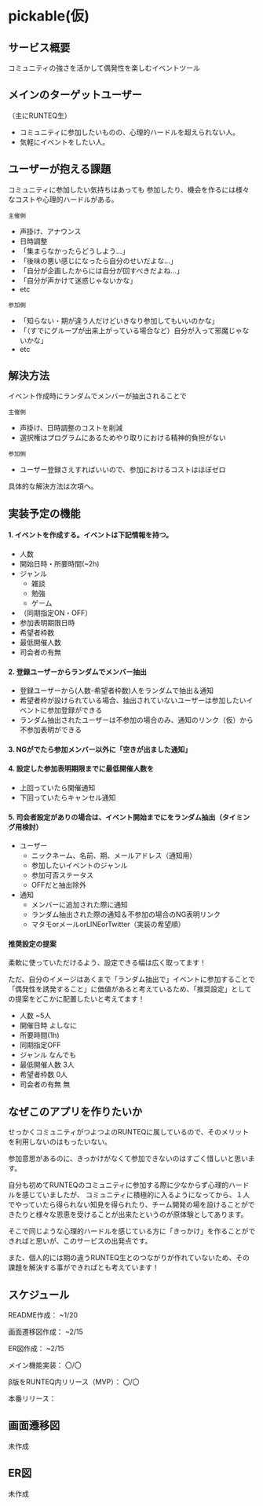 # pickable(仮)

## サービス概要
コミュニティの強さを活かして偶発性を楽しむイベントツール
## メインのターゲットユーザー

（主にRUNTEQ生）
- コミュニティに参加したいものの、心理的ハードルを超えられない人。
- 気軽にイベントをしたい人。

## ユーザーが抱える課題

コミュニティに参加したい気持ちはあっても
参加したり、機会を作るには様々なコストや心理的ハードルがある。

`主催側`
  - 声掛け、アナウンス
  - 日時調整
  - 「集まらなかったらどうしよう…」
  - 「後味の悪い感じになったら自分のせいだよな…」
  - 「自分が企画したからには自分が回すべきだよね…」
  - 「自分が声かけて迷惑じゃないかな」
  - etc

`参加側`
  - 「知らない・期が違う人だけどいきなり参加してもいいのかな」
  - 「（すでにグループが出来上がっている場合など）自分が入って邪魔じゃないかな」
  - etc

## 解決方法

イベント作成時にランダムでメンバーが抽出されることで

`主催側`
- 声掛け、日時調整のコストを削減
- 選択権はプログラムにあるためやり取りにおける精神的負担がない

`参加側`
- ユーザー登録さえすればいいので、参加におけるコストはほぼゼロ

具体的な解決方法は次項へ。

## 実装予定の機能
#### 1. イベントを作成する。イベントは下記情報を持つ。
  - 人数
  - 開始日時・所要時間(~2h)
  - ジャンル
    - 雑談
    - 勉強
    - ゲーム
  - （同期指定ON・OFF）
  - 参加表明期限日時
  - 希望者枠数
  - 最低開催人数
  - 司会者の有無
#### 2. 登録ユーザーからランダムでメンバー抽出
  - 登録ユーザーから(人数-希望者枠数)人をランダムで抽出＆通知
  - 希望者枠が設けられている場合、抽出されていないユーザーは参加したいイベントに参加登録ができる
  - ランダム抽出されたユーザーは不参加の場合のみ、通知のリンク（仮）から不参加表明ができる
#### 3. NGがでたら参加メンバー以外に「空きが出ました通知」
#### 4. 設定した参加表明期限までに最低開催人数を
  - 上回っていたら開催通知
  - 下回っていたらキャンセル通知
#### 5. 司会者設定がありの場合は、イベント開始までにをランダム抽出（タイミング用検討）

- ユーザー
    - ニックネーム、名前、期、メールアドレス（通知用）
    - 参加したいイベントのジャンル
    - 参加可否ステータス
    - OFFだと抽出除外
- 通知
    - メンバーに追加された際に通知
    - ランダム抽出された際の通知＆不参加の場合のNG表明リンク
    - マタモorメールorLINEorTwitter（実装の希望順）

#### 推奨設定の提案
  柔軟に使っていただけるよう、設定できる幅は広く取ってます！

  ただ、自分のイメージはあくまで「ランダム抽出で」イベントに参加することで「偶発性を誘発すること」に価値があると考えているため、「推奨設定」としての提案をどこかに配置したいと考えてます！
- 人数 ~5人
- 開催日時 よしなに
- 所要時間(1h)
- 同期指定OFF
- ジャンル なんでも
- 最低開催人数 3人
- 希望者枠数 0人
- 司会者の有無 無

## なぜこのアプリを作りたいか

せっかくコミュニティがつよつよのRUNTEQに属しているので、そのメリットを利用しないのはもったいない。

参加意思があるのに、きっかけがなくて参加できないのはすごく惜しいと思います。

自分も初めてRUNTEQのコミュニティに参加する際に少なからず心理的ハードルを感じていましたが、
コミュニティに積極的に入るようになってから、１人でやっていたら得られない知見を得られたり、チーム開発の場を設けることができたりと様々な恩恵を受けることが出来たというのが原体験としてあります。

そこで同じような心理的ハードルを感じている方に「きっかけ」を作ることができればと思いが、このサービスの出発点です。

また、個人的には期の違うRUNTEQ生とのつながりが作れていないため、その課題を解決する事ができればとも考えています！

## スケジュール
README作成： ~1/20

画面遷移図作成： ~2/15

ER図作成： ~2/15 

メイン機能実装： 〇/〇 

β版をRUNTEQ内リリース（MVP）： 〇/〇

本番リリース： 
## 画面遷移図
未作成
## ER図
未作成